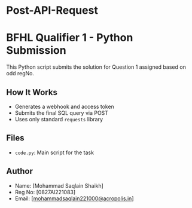 # Post-API-Request

# BFHL Qualifier 1 - Python Submission

This Python script submits the solution for Question 1 assigned based on odd regNo.

## How It Works

- Generates a webhook and access token
- Submits the final SQL query via POST
- Uses only standard `requests` library

## Files

- `code.py`: Main script for the task

## Author

- Name: [Mohammad Saqlain Shaikh]
- Reg No: [0827Al221083]
- Email: [mohammadsaqlain221000@acropolis.in]
